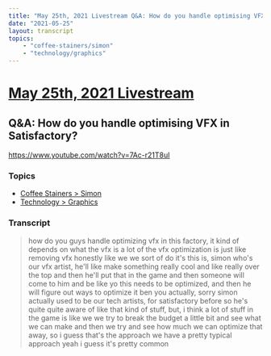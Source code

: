```yaml
---
title: "May 25th, 2021 Livestream Q&A: How do you handle optimising VFX in Satisfactory?"
date: "2021-05-25"
layout: transcript
topics:
    - "coffee-stainers/simon"
    - "technology/graphics"
---
```

# [May 25th, 2021 Livestream](../2021-05-25.md)
## Q&A: How do you handle optimising VFX in Satisfactory?
https://www.youtube.com/watch?v=7Ac-r21T8uI

### Topics
* [Coffee Stainers > Simon](../topics/coffee-stainers/simon.md)
* [Technology > Graphics](../topics/technology/graphics.md)

### Transcript

> how do you guys handle optimizing vfx in this factory, it kind of depends on what the vfx is a lot of the vfx optimization is just like removing vfx honestly like we we sort of do it's this is, simon who's our vfx artist, he'll like make something really cool and like really over the top and then he'll put that in the game and then someone will come to him and be like yo this needs to be optimized, and then he will figure out ways to optimize it ben you actually, sorry simon actually used to be our tech artists, for satisfactory before so he's quite quite aware of like that kind of stuff, but, i think a lot of stuff in the game is like we we try to break the budget a little bit and see what we can make and then we try and see how much we can optimize that away, so i guess that's the approach we have a pretty typical approach yeah i guess it's pretty common
